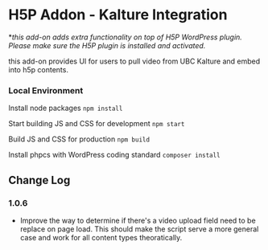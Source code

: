 # H5P Addon - Kalture Integration
**this add-on adds extra functionality on top of H5P WordPress plugin. Please make sure the H5P plugin is installed and activated.*

this add-on provides UI for users to pull video from UBC Kalture and embed into h5p contents.

### Local Environment
Install node packages
`npm install`

Start building JS and CSS for development
`npm start`

Build JS and CSS for production
`npm build`

Install phpcs with WordPress coding standard
`composer install`

## Change Log

### 1.0.6
- Improve the way to determine if there's a video upload field need to be replace on page load. This should make the script serve a more general case and work for all content types theoratically.